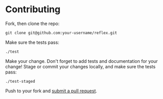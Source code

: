 # Contributing

Fork, then clone the repo:

    git clone git@github.com:your-username/reflex.git

Make sure the tests pass:

    ./test

Make your change. Don't forget to add tests and documentation for your change! Stage or commit your changes locally, and make sure the tests pass:

    ./test-staged

Push to your fork and [submit a pull request][pr].

[pr]: https://github.com/ryantrinkle/reflex/compare/
